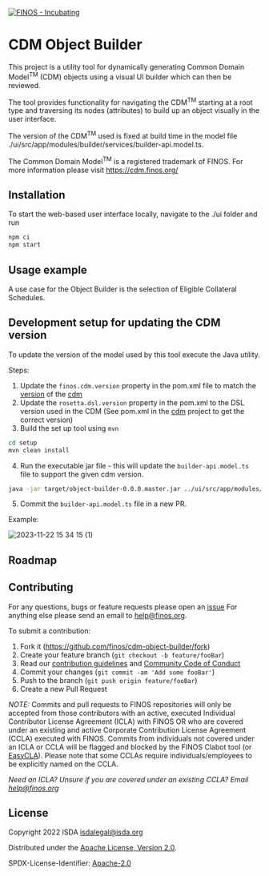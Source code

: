 [![FINOS - Incubating](https://cdn.jsdelivr.net/gh/finos/contrib-toolbox@master/images/badge-incubating.svg)](https://community.finos.org/docs/governance/Software-Projects/stages/incubating)

# CDM Object Builder

This project is a utility tool for dynamically generating Common Domain Model<sup>TM</sup> (CDM)  objects using a visual UI builder which can then be reviewed. 

The tool provides functionality for navigating the CDM<sup>TM</sup> starting at a root type and traversing its nodes (attributes) to build up an object visually in the user interface.

The version of the CDM<sup>TM</sup> used is fixed at build time in the model file ./ui/src/app/modules/builder/services/builder-api.model.ts. 

The Common Domain Model<sup>TM</sup> is a registered trademark of FINOS. For more information please visit https://cdm.finos.org/

## Installation

To start the web-based user interface locally, navigate to the ./ui folder and run 
```sh
npm ci
npm start 
```

## Usage example

A use case for the Object Builder is the selection of Eligible Collateral Schedules.


## Development setup for updating the CDM version

To update the version of the model used by this tool execute the Java utility.

Steps:

1. Update the `finos.cdm.version` property in the pom.xml file to match the [version](https://github.com/finos/common-domain-model/releases) of the [cdm](https://github.com/finos/common-domain-model)
2. Update the `rosetta.dsl.version` property in the pom.xml to the DSL version used in the CDM (See pom.xml in the [cdm](https://github.com/finos/common-domain-model) project to get the correct version)
3. Build the set up tool using `mvn`

```sh
cd setup
mvn clean install
```

4. Run the executable jar file - this will update the `builder-api.model.ts` file to support the given cdm version.

```sh
java -jar target/object-builder-0.0.0.master.jar ../ui/src/app/modules/builder/services/builder-api.model.ts org.finos.cdm cdm-java
```

5. Commit the `builder-api.model.ts` file in a new PR.

Example:

![2023-11-22 15 34 15 (1)](https://github.com/finos/cdm-object-builder/assets/19842097/855de77c-49c2-4d43-bcf1-c2eeff451e2c)


## Roadmap



## Contributing
For any questions, bugs or feature requests please open an [issue](https://github.com/finos/cdm-object-builder/issues)
For anything else please send an email to help@finos.org.

To submit a contribution:
1. Fork it (<https://github.com/finos/cdm-object-builder/fork>)
2. Create your feature branch (`git checkout -b feature/fooBar`)
3. Read our [contribution guidelines](.github/CONTRIBUTING.md) and [Community Code of Conduct](https://www.finos.org/code-of-conduct)
4. Commit your changes (`git commit -am 'Add some fooBar'`)
5. Push to the branch (`git push origin feature/fooBar`)
6. Create a new Pull Request

_NOTE:_ Commits and pull requests to FINOS repositories will only be accepted from those contributors with an active, executed Individual Contributor License Agreement (ICLA) with FINOS OR who are covered under an existing and active Corporate Contribution License Agreement (CCLA) executed with FINOS. Commits from individuals not covered under an ICLA or CCLA will be flagged and blocked by the FINOS Clabot tool (or [EasyCLA](https://community.finos.org/docs/governance/Software-Projects/easycla)). Please note that some CCLAs require individuals/employees to be explicitly named on the CCLA.

*Need an ICLA? Unsure if you are covered under an existing CCLA? Email [help@finos.org](mailto:help@finos.org)*

## License

Copyright 2022 ISDA isdalegal@isda.org

Distributed under the [Apache License, Version 2.0](http://www.apache.org/licenses/LICENSE-2.0).

SPDX-License-Identifier: [Apache-2.0](https://spdx.org/licenses/Apache-2.0)
